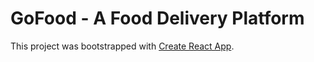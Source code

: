 # GoFood - A Food Delivery Platform

This project was bootstrapped with [Create React App](https://github.com/facebook/create-react-app).